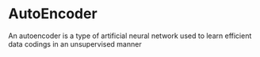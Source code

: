# AutoEncoder

An autoencoder is a type of artificial neural network used to learn efficient data codings in an unsupervised manner
